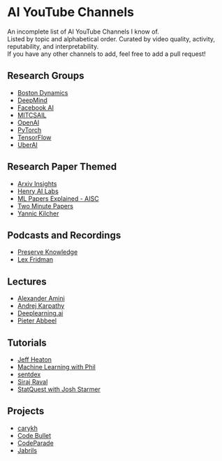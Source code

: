 # AI YouTube Channels
An incomplete list of AI YouTube Channels I know of.  
Listed by topic and alphabetical order. Curated by video quality, activity, reputability, and interpretability.   
If you have any other channels to add, feel free to add a pull request!

## Research Groups

- [Boston Dynamics](https://www.youtube.com/channel/UC7vVhkEfw4nOGp8TyDk7RcQ)
- [DeepMind](https://www.youtube.com/channel/UCP7jMXSY2xbc3KCAE0MHQ-A)
- [Facebook AI](https://www.youtube.com/channel/UC5qxlwEKM7-5YZudb24l0bg)
- [MITCSAIL](https://www.youtube.com/user/MITCSAIL/)
- [OpenAI](https://www.youtube.com/channel/UCXZCJLdBC09xxGZ6gcdrc6A)
- [PyTorch](https://www.youtube.com/channel/UCWXI5YeOsh03QvJ59PMaXFw)
- [TensorFlow](https://www.youtube.com/channel/UC0rqucBdTuFTjJiefW5t-IQ)
- [UberAI](https://www.youtube.com/channel/UCOb_oiEfSedawuvRA0oaVoQ)

## Research Paper Themed

- [Arxiv Insights](https://www.youtube.com/channel/UCNIkB2IeJ-6AmZv7bQ1oBYg)
- [Henry AI Labs](https://www.youtube.com/channel/UCHB9VepY6kYvZjj0Bgxnpbw)
- [ML Papers Explained - AISC](https://www.youtube.com/channel/UCfk3pS8cCPxOgoleriIufyg)
- [Two Minute Papers](https://www.youtube.com/channel/UCbfYPyITQ-7l4upoX8nvctg)
- [Yannic Kilcher](https://www.youtube.com/channel/UCZHmQk67mSJgfCCTn7xBfew)

## Podcasts and Recordings

- [Preserve Knowledge](https://www.youtube.com/user/Charleshche/)
- [Lex Fridman](https://www.youtube.com/channel/UCSHZKyawb77ixDdsGog4iWA)

## Lectures

- [Alexander Amini](https://www.youtube.com/user/Zan560)
- [Andrej Karpathy](https://www.youtube.com/channel/UCPk8m_r6fkUSYmvgCBwq-sw)
- [Deeplearning.ai](https://www.youtube.com/channel/UCcIXc5mJsHVYTZR1maL5l9w)
- [Pieter Abbeel](https://www.youtube.com/channel/UC88M-XNc4BlzJVJvOyiHZDQ)

## Tutorials

- [Jeff Heaton](https://www.youtube.com/user/HeatonResearch)
- [Machine Learning with Phil](https://www.youtube.com/channel/UC58v9cLitc8VaCjrcKyAbrw)
- [sentdex](https://www.youtube.com/channel/UCfzlCWGWYyIQ0aLC5w48gBQ)
- [Siraj Raval](https://www.youtube.com/channel/UCWN3xxRkmTPmbKwht9FuE5A)
- [StatQuest with Josh Starmer](https://www.youtube.com/user/joshstarmer)

## Projects

- [carykh](https://www.youtube.com/channel/UC9z7EZAbkphEMg0SP7rw44A)
- [Code Bullet](https://www.youtube.com/channel/UC0e3QhIYukixgh5VVpKHH9Q)
- [CodeParade](https://www.youtube.com/channel/UCrv269YwJzuZL3dH5PCgxUw/videos)
- [Jabrils](https://www.youtube.com/channel/UCQALLeQPoZdZC4JNUboVEUg)

